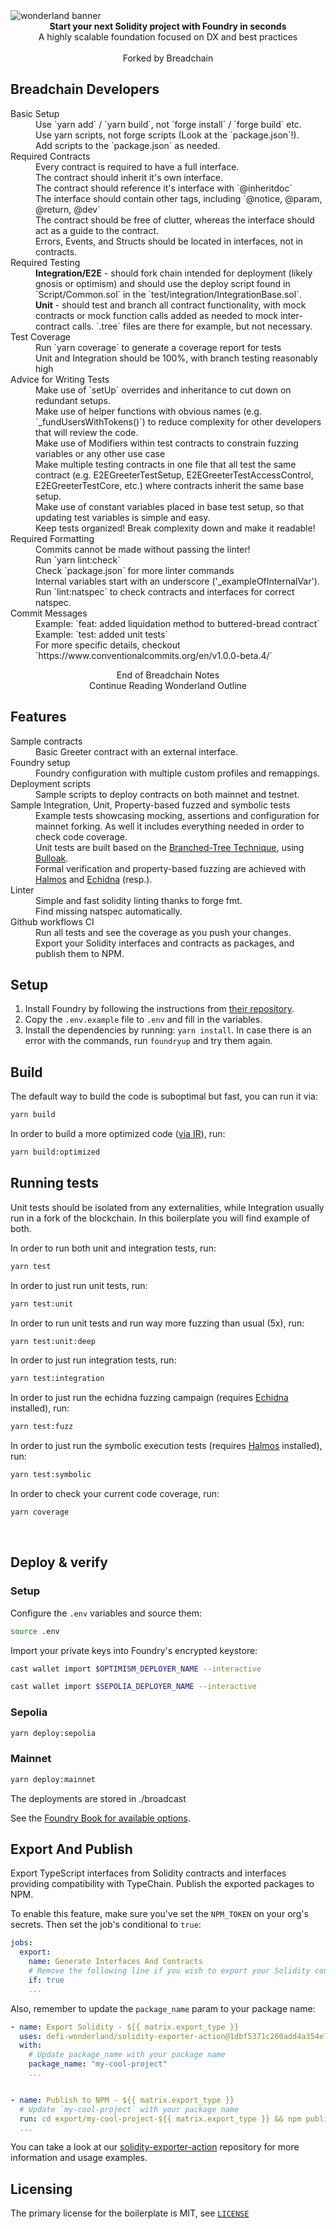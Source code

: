 <img src="https://raw.githubusercontent.com/defi-wonderland/brand/v1.0.0/external/solidity-foundry-boilerplate-banner.png" alt="wonderland banner" align="center" />
<br />

<div align="center"><strong>Start your next Solidity project with Foundry in seconds</strong></div>
<div align="center">A highly scalable foundation focused on DX and best practices</div>

<br />

<div align="center">Forked by Breadchain</div>

## Breadchain Developers

<dl>
  <dt>Basic Setup</dt>
  <dd>Use `yarn add` / `yarn build`, not `forge install` / `forge build` etc.</dd>
  <dd>Use yarn scripts, not forge scripts (Look at the `package.json`!).</dd>
  <dd>Add scripts to the `package.json` as needed.</dd>

  <dt>Required Contracts</dt>
  <dd>Every contract is required to have a full interface.</dd>
  <dd>The contract should inherit it's own interface.</dd>
  <dd>The contract should reference it's interface with `@inheritdoc`</dd>
  <dd>The interface should contain other tags, including `@notice, @param, @return, @dev`</dd>
  <dd>The contract should be free of clutter, whereas the interface should act as a guide to the contract.</dd>
  <dd>Errors, Events, and Structs should be located in interfaces, not in contracts.</dd>

  <dt>Required Testing</dt>
  <dd><b>Integration/E2E</b> - should fork chain intended for deployment (likely gnosis or optimism) and should use the deploy script found in `Script/Common.sol` in the `test/integration/IntegrationBase.sol`.</dd>
  <dd><b>Unit</b> - should test and branch all contract functionality, with mock contracts or mock function calls added as needed to mock inter-contract calls. `.tree` files are there for example, but not necessary.</dd>

  <dt>Test Coverage</dt>
  <dd>Run `yarn coverage` to generate a coverage report for tests</dd>
  <dd>Unit and Integration should be 100%, with branch testing reasonably high</dd>

  <dt>Advice for Writing Tests</dt>
  <dd>Make use of `setUp` overrides and inheritance to cut down on redundant setups.</dd>
  <dd>Make use of helper functions with obvious names (e.g. `_fundUsersWithTokens()`) to reduce complexity for other developers that will review the code.</dd>
  <dd>Make use of Modifiers within test contracts to constrain fuzzing variables or any other use case</dd>
  <dd>Make multiple testing contracts in one file that all test the same contract (e.g. E2EGreeterTestSetup, E2EGreeterTestAccessControl, E2EGreeterTestCore, etc.) where contracts inherit the same base setup.</dd>
  <dd>Make use of constant variables placed in base test setup, so that updating test variables is simple and easy.</dd>
  <dd>Keep tests organized! Break complexity down and make it readable!</dd>

  <dt>Required Formatting</dt>
  <dd>Commits cannot be made without passing the linter!</dd>
  <dd>Run `yarn lint:check`</dd>
  <dd>Check `package.json` for more linter commands</dd>
  <dd>Internal variables start with an underscore ('_exampleOfInternalVar').</dd>
  <dd>Run `lint:natspec` to check contracts and interfaces for correct natspec.</dd>

  <dt>Commit Messages</dt>
  <dd>Example: `feat: added liquidation method to buttered-bread contract`</dt>
  <dd>Example: `test: added unit tests`</dt>
  <dd>For more specific details, checkout `https://www.conventionalcommits.org/en/v1.0.0-beta.4/`</dd>
</dl>

<div align="center">End of Breadchain Notes</div>
<div align="center">Continue Reading Wonderland Outline</div>

## Features

<dl>
  <dt>Sample contracts</dt>
  <dd>Basic Greeter contract with an external interface.</dd>

  <dt>Foundry setup</dt>
  <dd>Foundry configuration with multiple custom profiles and remappings.</dd>

  <dt>Deployment scripts</dt>
  <dd>Sample scripts to deploy contracts on both mainnet and testnet.</dd>

  <dt>Sample Integration, Unit, Property-based fuzzed and symbolic tests</dt>
  <dd>Example tests showcasing mocking, assertions and configuration for mainnet forking. As well it includes everything needed in order to check code coverage.</dd>
  <dd>Unit tests are built based on the <a href="https://twitter.com/PaulRBerg/status/1682346315806539776">Branched-Tree Technique</a>, using <a href="https://github.com/alexfertel/bulloak">Bulloak</a>.
  <dd>Formal verification and property-based fuzzing are achieved with <a href="https://github.com/a16z/halmos">Halmos</a> and <a href="https://github.com/crytic/echidna">Echidna</a> (resp.).

  <dt>Linter</dt>
  <dd>Simple and fast solidity linting thanks to forge fmt.</dd>
  <dd>Find missing natspec automatically.</dd>

  <dt>Github workflows CI</dt>
  <dd>Run all tests and see the coverage as you push your changes.</dd>
  <dd>Export your Solidity interfaces and contracts as packages, and publish them to NPM.</dd>
</dl>

## Setup

1. Install Foundry by following the instructions from [their repository](https://github.com/foundry-rs/foundry#installation).
2. Copy the `.env.example` file to `.env` and fill in the variables.
3. Install the dependencies by running: `yarn install`. In case there is an error with the commands, run `foundryup` and try them again.

## Build

The default way to build the code is suboptimal but fast, you can run it via:

```bash
yarn build
```

In order to build a more optimized code ([via IR](https://docs.soliditylang.org/en/v0.8.15/ir-breaking-changes.html#solidity-ir-based-codegen-changes)), run:

```bash
yarn build:optimized
```

## Running tests

Unit tests should be isolated from any externalities, while Integration usually run in a fork of the blockchain. In this boilerplate you will find example of both.

In order to run both unit and integration tests, run:

```bash
yarn test
```

In order to just run unit tests, run:

```bash
yarn test:unit
```

In order to run unit tests and run way more fuzzing than usual (5x), run:

```bash
yarn test:unit:deep
```

In order to just run integration tests, run:

```bash
yarn test:integration
```

In order to just run the echidna fuzzing campaign (requires [Echidna](https://github.com/crytic/building-secure-contracts/blob/master/program-analysis/echidna/introduction/installation.md) installed), run:

```bash
yarn test:fuzz
```

In order to just run the symbolic execution tests (requires [Halmos](https://github.com/a16z/halmos/blob/main/README.md#installation) installed), run:

```bash
yarn test:symbolic
```

In order to check your current code coverage, run:

```bash
yarn coverage
```

<br>

## Deploy & verify

### Setup

Configure the `.env` variables and source them:

```bash
source .env
```

Import your private keys into Foundry's encrypted keystore:

```bash
cast wallet import $OPTIMISM_DEPLOYER_NAME --interactive
```

```bash
cast wallet import $SEPOLIA_DEPLOYER_NAME --interactive
```

### Sepolia

```bash
yarn deploy:sepolia
```

### Mainnet

```bash
yarn deploy:mainnet
```

The deployments are stored in ./broadcast

See the [Foundry Book for available options](https://book.getfoundry.sh/reference/forge/forge-create.html).

## Export And Publish

Export TypeScript interfaces from Solidity contracts and interfaces providing compatibility with TypeChain. Publish the exported packages to NPM.

To enable this feature, make sure you've set the `NPM_TOKEN` on your org's secrets. Then set the job's conditional to `true`:

```yaml
jobs:
  export:
    name: Generate Interfaces And Contracts
    # Remove the following line if you wish to export your Solidity contracts and interfaces and publish them to NPM
    if: true
    ...
```

Also, remember to update the `package_name` param to your package name:

```yaml
- name: Export Solidity - ${{ matrix.export_type }}
  uses: defi-wonderland/solidity-exporter-action@1dbf5371c260add4a354e7a8d3467e5d3b9580b8
  with:
    # Update package_name with your package name
    package_name: "my-cool-project"
    ...


- name: Publish to NPM - ${{ matrix.export_type }}
  # Update `my-cool-project` with your package name
  run: cd export/my-cool-project-${{ matrix.export_type }} && npm publish --access public
  ...
```

You can take a look at our [solidity-exporter-action](https://github.com/defi-wonderland/solidity-exporter-action) repository for more information and usage examples.

## Licensing
The primary license for the boilerplate is MIT, see [`LICENSE`](https://github.com/defi-wonderland/solidity-foundry-boilerplate/blob/main/LICENSE)